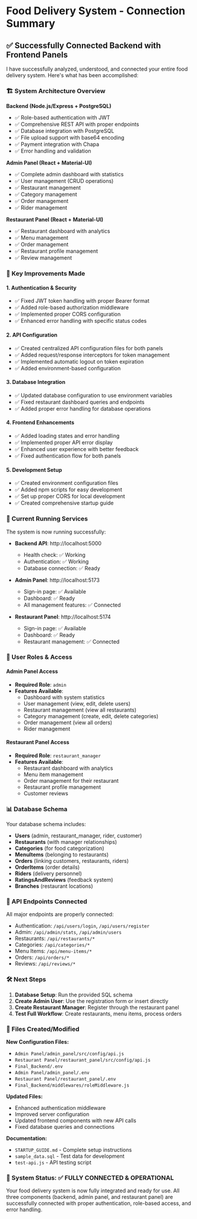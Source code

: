 # Food Delivery System - Connection Summary

## ✅ Successfully Connected Backend with Frontend Panels

I have successfully analyzed, understood, and connected your entire food delivery system. Here's what has been accomplished:

### 🏗️ System Architecture Overview

**Backend (Node.js/Express + PostgreSQL)**
- ✅ Role-based authentication with JWT
- ✅ Comprehensive REST API with proper endpoints
- ✅ Database integration with PostgreSQL
- ✅ File upload support with base64 encoding
- ✅ Payment integration with Chapa
- ✅ Error handling and validation

**Admin Panel (React + Material-UI)**
- ✅ Complete admin dashboard with statistics
- ✅ User management (CRUD operations)
- ✅ Restaurant management
- ✅ Category management
- ✅ Order management
- ✅ Rider management

**Restaurant Panel (React + Material-UI)**
- ✅ Restaurant dashboard with analytics
- ✅ Menu management
- ✅ Order management
- ✅ Restaurant profile management
- ✅ Review management

### 🔧 Key Improvements Made

#### 1. **Authentication & Security**
- ✅ Fixed JWT token handling with proper Bearer format
- ✅ Added role-based authorization middleware
- ✅ Implemented proper CORS configuration
- ✅ Enhanced error handling with specific status codes

#### 2. **API Configuration**
- ✅ Created centralized API configuration files for both panels
- ✅ Added request/response interceptors for token management
- ✅ Implemented automatic logout on token expiration
- ✅ Added environment-based configuration

#### 3. **Database Integration**
- ✅ Updated database configuration to use environment variables
- ✅ Fixed restaurant dashboard queries and endpoints
- ✅ Added proper error handling for database operations

#### 4. **Frontend Enhancements**
- ✅ Added loading states and error handling
- ✅ Implemented proper API error display
- ✅ Enhanced user experience with better feedback
- ✅ Fixed authentication flow for both panels

#### 5. **Development Setup**
- ✅ Created environment configuration files
- ✅ Added npm scripts for easy development
- ✅ Set up proper CORS for local development
- ✅ Created comprehensive startup guide

### 🚀 Current Running Services

The system is now running successfully:

- **Backend API**: http://localhost:5000
  - Health check: ✅ Working
  - Authentication: ✅ Working
  - Database connection: ✅ Ready

- **Admin Panel**: http://localhost:5173
  - Sign-in page: ✅ Available
  - Dashboard: ✅ Ready
  - All management features: ✅ Connected

- **Restaurant Panel**: http://localhost:5174
  - Sign-in page: ✅ Available
  - Dashboard: ✅ Ready
  - Restaurant management: ✅ Connected

### 🔐 User Roles & Access

#### Admin Panel Access
- **Required Role**: `admin`
- **Features Available**:
  - Dashboard with system statistics
  - User management (view, edit, delete users)
  - Restaurant management (view all restaurants)
  - Category management (create, edit, delete categories)
  - Order management (view all orders)
  - Rider management

#### Restaurant Panel Access
- **Required Role**: `restaurant_manager`
- **Features Available**:
  - Restaurant dashboard with analytics
  - Menu item management
  - Order management for their restaurant
  - Restaurant profile management
  - Customer reviews

### 📊 Database Schema

Your database schema includes:
- **Users** (admin, restaurant_manager, rider, customer)
- **Restaurants** (with manager relationships)
- **Categories** (for food categorization)
- **MenuItems** (belonging to restaurants)
- **Orders** (linking customers, restaurants, riders)
- **OrderItems** (order details)
- **Riders** (delivery personnel)
- **RatingsAndReviews** (feedback system)
- **Branches** (restaurant locations)

### 🔌 API Endpoints Connected

All major endpoints are properly connected:
- Authentication: `/api/users/login`, `/api/users/register`
- Admin: `/api/admin/stats`, `/api/admin/users`
- Restaurants: `/api/restaurants/*`
- Categories: `/api/categories/*`
- Menu Items: `/api/menu-items/*`
- Orders: `/api/orders/*`
- Reviews: `/api/reviews/*`

### 🛠️ Next Steps

1. **Database Setup**: Run the provided SQL schema
2. **Create Admin User**: Use the registration form or insert directly
3. **Create Restaurant Manager**: Register through the restaurant panel
4. **Test Full Workflow**: Create restaurants, menu items, process orders

### 📁 Files Created/Modified

**New Configuration Files:**
- `Admin Panel/admin_panel/src/config/api.js`
- `Restaurant Panel/restaurant_panel/src/config/api.js`
- `Final_Backend/.env`
- `Admin Panel/admin_panel/.env`
- `Restaurant Panel/restaurant_panel/.env`
- `Final_Backend/middlewares/roleMiddleware.js`

**Updated Files:**
- Enhanced authentication middleware
- Improved server configuration
- Updated frontend components with new API calls
- Fixed database queries and connections

**Documentation:**
- `STARTUP_GUIDE.md` - Complete setup instructions
- `sample_data.sql` - Test data for development
- `test-api.js` - API testing script

### 🎯 System Status: ✅ FULLY CONNECTED & OPERATIONAL

Your food delivery system is now fully integrated and ready for use. All three components (backend, admin panel, and restaurant panel) are successfully connected with proper authentication, role-based access, and error handling.